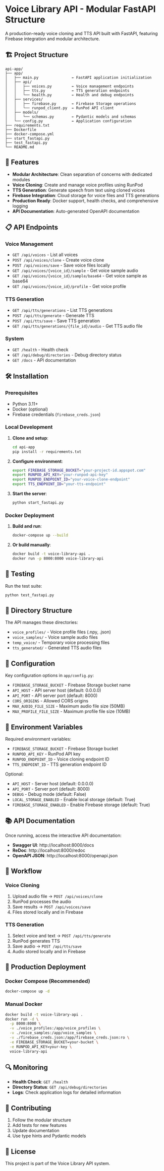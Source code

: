 # Voice Library API - Modular FastAPI Structure

A production-ready voice cloning and TTS API built with FastAPI, featuring Firebase integration and modular architecture.

## 🏗️ Project Structure

```
api-app/
├── app/
│   ├── main.py               ← FastAPI application initialization
│   ├── api/
│   │   ├── voices.py         ← Voice management endpoints
│   │   ├── tts.py            ← TTS generation endpoints
│   │   └── health.py         ← Health and debug endpoints
│   ├── services/
│   │   ├── firebase.py       ← Firebase Storage operations
│   │   └── runpod_client.py  ← RunPod API client
│   ├── models/
│   │   └── schemas.py        ← Pydantic models and schemas
│   └── config.py             ← Application configuration
├── requirements.txt
├── Dockerfile
├── docker-compose.yml
├── start_fastapi.py
├── test_fastapi.py
└── README.md
```

## 🚀 Features

- **Modular Architecture**: Clean separation of concerns with dedicated modules
- **Voice Cloning**: Create and manage voice profiles using RunPod
- **TTS Generation**: Generate speech from text using cloned voices
- **Firebase Integration**: Cloud storage for voice files and TTS generations
- **Production Ready**: Docker support, health checks, and comprehensive logging
- **API Documentation**: Auto-generated OpenAPI documentation

## 📋 API Endpoints

### Voice Management
- `GET /api/voices` - List all voices
- `POST /api/voices/clone` - Create voice clone
- `POST /api/voices/save` - Save voice files locally
- `GET /api/voices/{voice_id}/sample` - Get voice sample audio
- `GET /api/voices/{voice_id}/sample/base64` - Get voice sample as base64
- `GET /api/voices/{voice_id}/profile` - Get voice profile

### TTS Generation
- `GET /api/tts/generations` - List TTS generations
- `POST /api/tts/generate` - Generate TTS
- `POST /api/tts/save` - Save TTS generation
- `GET /api/tts/generations/{file_id}/audio` - Get TTS audio file

### System
- `GET /health` - Health check
- `GET /api/debug/directories` - Debug directory status
- `GET /docs` - API documentation

## 🛠️ Installation

### Prerequisites
- Python 3.11+
- Docker (optional)
- Firebase credentials (`firebase_creds.json`)

### Local Development

1. **Clone and setup**:
   ```bash
   cd api-app
   pip install -r requirements.txt
   ```

2. **Configure environment**:
   ```bash
   export FIREBASE_STORAGE_BUCKET="your-project-id.appspot.com"
   export RUNPOD_API_KEY="your-runpod-api-key"
   export RUNPOD_ENDPOINT_ID="your-voice-clone-endpoint"
   export TTS_ENDPOINT_ID="your-tts-endpoint"
   ```

3. **Start the server**:
   ```bash
   python start_fastapi.py
   ```

### Docker Deployment

1. **Build and run**:
   ```bash
   docker-compose up --build
   ```

2. **Or build manually**:
   ```bash
   docker build -t voice-library-api .
   docker run -p 8000:8000 voice-library-api
   ```

## 🧪 Testing

Run the test suite:
```bash
python test_fastapi.py
```

## 📁 Directory Structure

The API manages these directories:
- `voice_profiles/` - Voice profile files (.npy, .json)
- `voice_samples/` - Voice sample audio files
- `temp_voice/` - Temporary voice processing files
- `tts_generated/` - Generated TTS audio files

## 🔧 Configuration

Key configuration options in `app/config.py`:
- `FIREBASE_STORAGE_BUCKET` - Firebase Storage bucket name
- `API_HOST` - API server host (default: 0.0.0.0)
- `API_PORT` - API server port (default: 8000)
- `CORS_ORIGINS` - Allowed CORS origins
- `MAX_AUDIO_FILE_SIZE` - Maximum audio file size (50MB)
- `MAX_PROFILE_FILE_SIZE` - Maximum profile file size (10MB)

## 🔐 Environment Variables

Required environment variables:
- `FIREBASE_STORAGE_BUCKET` - Firebase Storage bucket
- `RUNPOD_API_KEY` - RunPod API key
- `RUNPOD_ENDPOINT_ID` - Voice cloning endpoint ID
- `TTS_ENDPOINT_ID` - TTS generation endpoint ID

Optional:
- `API_HOST` - Server host (default: 0.0.0.0)
- `API_PORT` - Server port (default: 8000)
- `DEBUG` - Debug mode (default: False)
- `LOCAL_STORAGE_ENABLED` - Enable local storage (default: True)
- `FIREBASE_STORAGE_ENABLED` - Enable Firebase storage (default: True)

## 📚 API Documentation

Once running, access the interactive API documentation:
- **Swagger UI**: http://localhost:8000/docs
- **ReDoc**: http://localhost:8000/redoc
- **OpenAPI JSON**: http://localhost:8000/openapi.json

## 🔄 Workflow

### Voice Cloning
1. Upload audio file → `POST /api/voices/clone`
2. RunPod processes the audio
3. Save results → `POST /api/voices/save`
4. Files stored locally and in Firebase

### TTS Generation
1. Select voice and text → `POST /api/tts/generate`
2. RunPod generates TTS
3. Save audio → `POST /api/tts/save`
4. Audio stored locally and in Firebase

## 🚀 Production Deployment

### Docker Compose (Recommended)
```bash
docker-compose up -d
```

### Manual Docker
```bash
docker build -t voice-library-api .
docker run -d \
  -p 8000:8000 \
  -v ./voice_profiles:/app/voice_profiles \
  -v ./voice_samples:/app/voice_samples \
  -v ./firebase_creds.json:/app/firebase_creds.json:ro \
  -e FIREBASE_STORAGE_BUCKET=your-bucket \
  -e RUNPOD_API_KEY=your-key \
  voice-library-api
```

## 🔍 Monitoring

- **Health Check**: `GET /health`
- **Directory Status**: `GET /api/debug/directories`
- **Logs**: Check application logs for detailed information

## 🤝 Contributing

1. Follow the modular structure
2. Add tests for new features
3. Update documentation
4. Use type hints and Pydantic models

## 📄 License

This project is part of the Voice Library API system. 